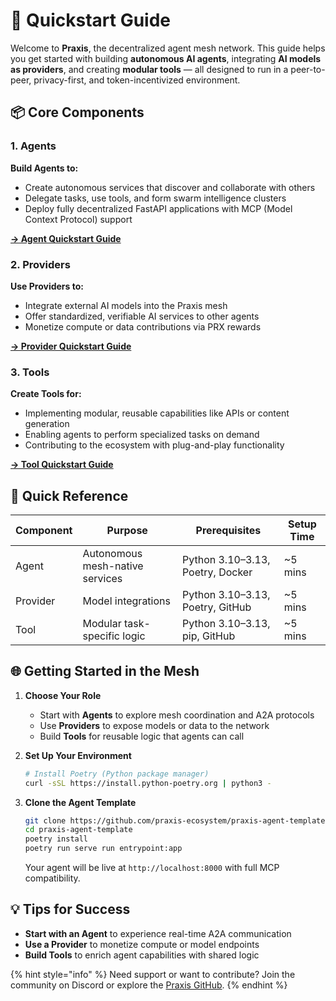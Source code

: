 # 🚀 Quickstart Guide

Welcome to **Praxis**, the decentralized agent mesh network. This guide helps you get started with building **autonomous AI agents**, integrating **AI models as providers**, and creating **modular tools** — all designed to run in a peer-to-peer, privacy-first, and token-incentivized environment.

## 📦 Core Components

### 1. Agents
**Build Agents to:**
- Create autonomous services that discover and collaborate with others
- Delegate tasks, use tools, and form swarm intelligence clusters
- Deploy fully decentralized FastAPI applications with MCP (Model Context Protocol) support

[**→ Agent Quickstart Guide**](agent/quickstart.md)

### 2. Providers
**Use Providers to:**
- Integrate external AI models into the Praxis mesh
- Offer standardized, verifiable AI services to other agents
- Monetize compute or data contributions via PRX rewards

[**→ Provider Quickstart Guide**](provider/quickstart.md)

### 3. Tools
**Create Tools for:**
- Implementing modular, reusable capabilities like APIs or content generation
- Enabling agents to perform specialized tasks on demand
- Contributing to the ecosystem with plug-and-play functionality

[**→ Tool Quickstart Guide**](tool/quickstart.md)

## 🎯 Quick Reference

| Component | Purpose                         | Prerequisites                        | Setup Time |
|-----------|----------------------------------|--------------------------------------|------------|
| Agent     | Autonomous mesh-native services | Python 3.10–3.13, Poetry, Docker     | ~5 mins    |
| Provider  | Model integrations              | Python 3.10–3.13, Poetry, GitHub     | ~5 mins    |
| Tool      | Modular task-specific logic     | Python 3.10–3.13, pip, GitHub        | ~5 mins    |

## 🌐 Getting Started in the Mesh

1. **Choose Your Role**
   - Start with **Agents** to explore mesh coordination and A2A protocols
   - Use **Providers** to expose models or data to the network
   - Build **Tools** for reusable logic that agents can call

2. **Set Up Your Environment**
   ```bash
   # Install Poetry (Python package manager)
   curl -sSL https://install.python-poetry.org | python3 -

3. **Clone the Agent Template**

   ```bash
   git clone https://github.com/praxis-ecosystem/praxis-agent-template
   cd praxis-agent-template
   poetry install
   poetry run serve run entrypoint:app
   ```

   Your agent will be live at `http://localhost:8000` with full MCP compatibility.

## 💡 Tips for Success

* **Start with an Agent** to experience real-time A2A communication
* **Use a Provider** to monetize compute or model endpoints
* **Build Tools** to enrich agent capabilities with shared logic

{% hint style="info" %}
Need support or want to contribute? Join the community on Discord or explore the [Praxis GitHub](https://github.com/prxs-ai).
{% endhint %}